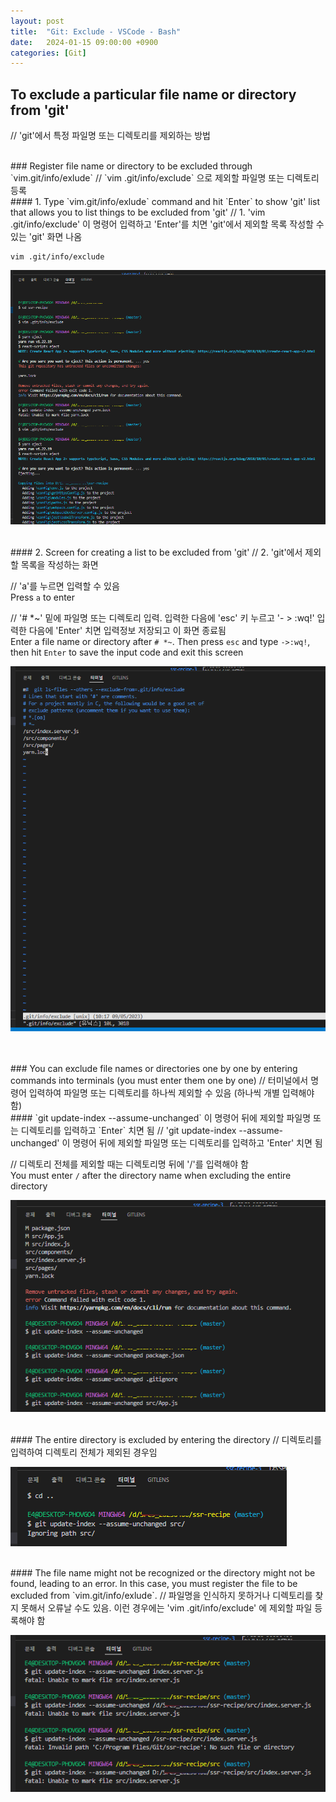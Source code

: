 ```yaml
---
layout: post
title:  "Git: Exclude - VSCode - Bash"
date:   2024-01-15 09:00:00 +0900
categories: [Git]
---
```


## To exclude a particular file name or directory from 'git'   
// 'git'에서 특정 파일명 또는 디렉토리를 제외하는 방법   
   
<br />
### Register file name or directory to be excluded through `vim.git/info/exlude`   
// `vim .git/info/exclude` 으로 제외할 파일명 또는 디렉토리 등록   
   
<br />
#### 1. Type `vim.git/info/exlude` command and hit `Enter` to show 'git' list that allows you to list things to be excluded from 'git'   
// 1. 'vim .git/info/exclude' 이 명령어 입력하고 'Enter'를 치면 'git'에서 제외할 목록 작성할 수 있는 'git' 화면 나옴   
   
```
vim .git/info/exclude
```
   
![](https://raw.githubusercontent.com/mmmirrra/mmmirrra.github.io/main/_assets/gitExclude1-1.png)
   
<br />
#### 2. Screen for creating a list to be excluded from 'git'   
// 2. 'git'에서 제외할 목록을 작성하는 화면   
   
// 'a'를 누르면 입력할 수 있음   
Press `a` to enter   
   
// '# *~' 밑에 파일명 또는 디렉토리 입력. 입력한 다음에 'esc' 키 누르고 '- > :wq!' 입력한 다음에 'Enter' 치면 입력정보 저장되고 이 화면 종료됨   
Enter a file name or directory after `# *~`. Then press `esc` and type `->:wq!`, then hit `Enter` to save the input code and exit this screen   
   
![](https://raw.githubusercontent.com/mmmirrra/mmmirrra.github.io/main/_assets/gitExclude1-2.png)
   
<br />
<br />
### You can exclude file names or directories one by one by entering commands into terminals (you must enter them one by one)   
// 터미널에서 명령어 입력하여 파일명 또는 디렉토리를 하나씩 제외할 수 있음 (하나씩 개별 입력해야 함)   
   
<br />
#### `git update-index --assume-unchanged` 이 명령어 뒤에 제외할 파일명 또는 디렉토리를 입력하고 `Enter` 치면 됨   
// 'git update-index --assume-unchanged' 이 명령어 뒤에 제외할 파일명 또는 디렉토리를 입력하고 'Enter' 치면 됨   
   
// 디렉토리 전체를 제외할 때는 디렉토리명 뒤에 '/'를 입력해야 함   
You must enter `/` after the directory name when excluding the entire directory   
   
![](https://raw.githubusercontent.com/mmmirrra/mmmirrra.github.io/main/_assets/gitExclude2-1.png)
   
<br />
#### The entire directory is excluded by entering the directory   
// 디렉토리를 입력하여 디렉토리 전체가 제외된 경우임   
   
![](https://raw.githubusercontent.com/mmmirrra/mmmirrra.github.io/main/_assets/gitExclude2-2.png)
   
<br />
#### The file name might not be recognized or the directory might not be found, leading to an error. In this case, you must register the file to be excluded from `vim.git/info/exlude`.   
// 파일명을 인식하지 못하거나 디렉토리를 찾지 못해서 오류날 수도 있음. 이런 경우에는 'vim .git/info/exclude' 에 제외할 파일 등록해야 함   
   
![](https://raw.githubusercontent.com/mmmirrra/mmmirrra.github.io/main/_assets/gitExclude2-3.png)
